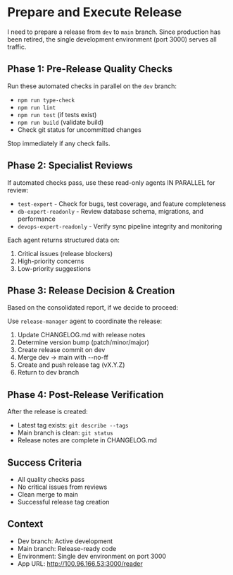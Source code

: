# Prepare and Execute Release

I need to prepare a release from `dev` to `main` branch. Since production has been retired, the single development environment (port 3000) serves all traffic.

## Phase 1: Pre-Release Quality Checks
Run these automated checks in parallel on the `dev` branch:
- `npm run type-check`
- `npm run lint` 
- `npm run test` (if tests exist)
- `npm run build` (validate build)
- Check git status for uncommitted changes

Stop immediately if any check fails.

## Phase 2: Specialist Reviews
If automated checks pass, use these read-only agents IN PARALLEL for review:
- `test-expert` - Check for bugs, test coverage, and feature completeness
- `db-expert-readonly` - Review database schema, migrations, and performance
- `devops-expert-readonly` - Verify sync pipeline integrity and monitoring

Each agent returns structured data on:
1. Critical issues (release blockers)
2. High-priority concerns
3. Low-priority suggestions

## Phase 3: Release Decision & Creation
Based on the consolidated report, if we decide to proceed:

Use `release-manager` agent to coordinate the release:
1. Update CHANGELOG.md with release notes
2. Determine version bump (patch/minor/major)
3. Create release commit on dev
4. Merge dev → main with --no-ff
5. Create and push release tag (vX.Y.Z)
6. Return to dev branch

## Phase 4: Post-Release Verification
After the release is created:
- Latest tag exists: `git describe --tags`
- Main branch is clean: `git status`
- Release notes are complete in CHANGELOG.md

## Success Criteria
- All quality checks pass
- No critical issues from reviews
- Clean merge to main
- Successful release tag creation

## Context
- Dev branch: Active development
- Main branch: Release-ready code
- Environment: Single dev environment on port 3000
- App URL: http://100.96.166.53:3000/reader

